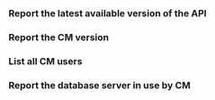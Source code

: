 ### Report the latest available version of the API
### Report the CM version
### List all CM users
### Report the database server in use by CM
